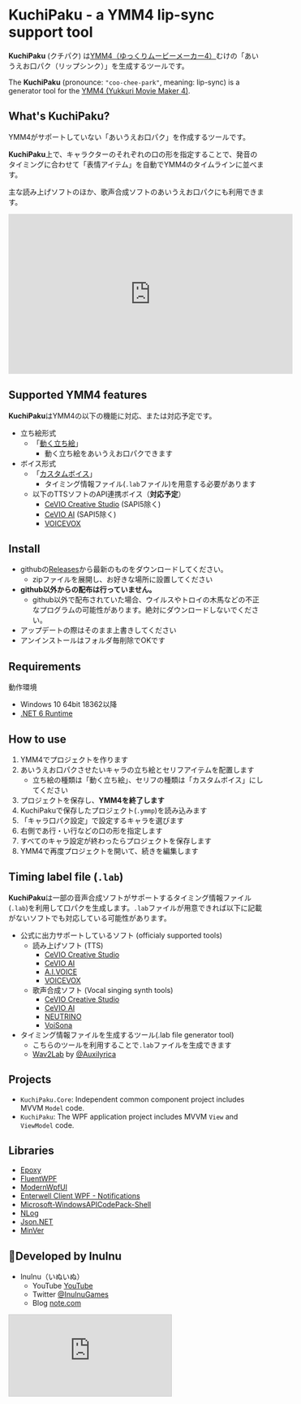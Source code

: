 # KuchiPaku - a YMM4 lip-sync support tool

**KuchiPaku** (クチパク) は[YMM4（ゆっくりムービーメーカー4）](https://manjubox.net/ymm4/)むけの「あいうえお口パク（リップシンク）」を生成するツールです。

The **KuchiPaku** (pronounce: `"coo-chee-park"`, meaning: lip-sync) is a generator tool for the [YMM4 (Yukkuri Movie Maker 4)](https://manjubox.net/ymm4/).

## What's KuchiPaku?

YMM4がサポートしていない「あいうえお口パク」を作成するツールです。

**KuchiPaku**上で、キャラクターのそれぞれの口の形を指定することで、発音のタイミングに合わせて「表情アイテム」を自動でYMM4のタイムラインに並べます。

主な読み上げソフトのほか、歌声合成ソフトのあいうえお口パクにも利用できます。

<iframe width="560" height="315" src="https://www.youtube.com/embed/0ibptgYs0VI" title="YouTube video player" frameborder="0" allow="accelerometer; autoplay; clipboard-write; encrypted-media; gyroscope; picture-in-picture" allowfullscreen></iframe>

## Supported YMM4 features

**KuchiPaku**はYMM4の以下の機能に対応、または対応予定です。
- 立ち絵形式
  - 「[動く立ち絵](https://manjubox.net/ymm4/faq/%E7%AB%8B%E3%81%A1%E7%B5%B5%E6%A9%9F%E8%83%BD/%E5%8B%95%E3%81%8F%E7%AB%8B%E3%81%A1%E7%B5%B5%E7%B4%A0%E6%9D%90%E3%81%AE%E4%BD%9C%E3%82%8A%E6%96%B9/)」
    - 動く立ち絵をあいうえお口パクできます
- ボイス形式
  - 「[カスタムボイス](https://manjubox.net/ymm4/faq/%E3%82%86%E3%81%A3%E3%81%8F%E3%82%8A%E3%83%9C%E3%82%A4%E3%82%B9/%E5%A4%96%E9%83%A8%E3%81%AE%E9%9F%B3%E5%A3%B0%E5%90%88%E6%88%90%E3%82%A8%E3%83%B3%E3%82%B8%E3%83%B3%E3%81%A7%E4%BD%9C%E6%88%90%E3%81%97%E3%81%9F%E9%9F%B3%E5%A3%B0%E3%83%95%E3%82%A1%E3%82%A4%E3%83%AB%E3%82%92%E4%BD%BF%E7%94%A8%E3%81%97%E3%81%9F%E3%81%84/)」
    - タイミング情報ファイル(`.lab`ファイル)を用意する必要があります
  - 以下のTTSソフトのAPI連携ボイス（**対応予定**）
    - [CeVIO Creative Studio](https://cevio.jp/product/ccs/) (SAPI5除く)
    - [CeVIO AI](https://cevio.jp/) (SAPI5除く)
    - [VOICEVOX](https://voicevox.hiroshiba.jp/)

## Install

- githubの[Releases](https://github.com/InuInu2022/KuchiPaku/releases)から最新のものをダウンロードしてください。
  - zipファイルを展開し、お好きな場所に設置してください
- **github以外からの配布は行っていません。**
  - github以外で配布されていた場合、ウイルスやトロイの木馬などの不正なプログラムの可能性があります。絶対にダウンロードしないでください。
- アップデートの際はそのまま上書きしてください
- アンインストールはフォルダ毎削除でOKです

## Requirements

動作環境
- Windows 10 64bit 18362以降
- [.NET 6 Runtime](https://dotnet.microsoft.com/ja-jp/download/dotnet/6.0/runtime)

## How to use

1. YMM4でプロジェクトを作ります
2. あいうえお口パクさせたいキャラの立ち絵とセリフアイテムを配置します
   - 立ち絵の種類は「動く立ち絵」、セリフの種類は「カスタムボイス」にしてください
3. プロジェクトを保存し、**YMM4を終了します**
4. KuchiPakuで保存したプロジェクト(`.ymmp`)を読み込みます
5. 「キャラ口パク設定」で設定するキャラを選びます
6. 右側であ行・い行などの口の形を指定します
7. すべてのキャラ設定が終わったらプロジェクトを保存します
8. YMM4で再度プロジェクトを開いて、続きを編集します

## Timing label file (`.lab`)

**KuchiPaku**は一部の音声合成ソフトがサポートするタイミング情報ファイル(`.lab`)を利用して口パクを生成します。`.lab`ファイルが用意できれば以下に記載がないソフトでも対応している可能性があります。

- 公式に出力サポートしているソフト (officialy supported tools)
  - 読み上げソフト (TTS)
    - [CeVIO Creative Studio](https://cevio.jp/product/ccs/)
    - [CeVIO AI](https://cevio.jp/)
    - [A.I.VOICE](https://aivoice.jp/)
    - [VOICEVOX](https://voicevox.hiroshiba.jp/)
  - 歌声合成ソフト (Vocal singing synth tools)
    - [CeVIO Creative Studio](https://cevio.jp/product/ccs/)
    - [CeVIO AI](https://cevio.jp/)
    - [NEUTRINO](https://studio-neutrino.com/)
    - [VoiSona](https://voisona.com/)
- タイミング情報ファイルを生成するツール(.lab file generator tool)
  - こちらのツールを利用することで`.lab`ファイルを生成できます
  - [Wav2Lab](https://www.nicovideo.jp/watch/sm34735545) by [@Auxilyrica](https://twitter.com/Auxilyrica)

## Projects

- `KuchiPaku.Core`: Independent common component project includes MVVM `Model` code.
- `KuchiPaku`: The WPF application project includes MVVM `View` and `ViewModel` code.

## Libraries

- [Epoxy](https://github.com/kekyo/Epoxy)
- [FluentWPF](https://github.com/sourcechord/FluentWPF)
- [ModernWpfUI](https://github.com/Kinnara/ModernWpf)
- [Enterwell Client WPF - Notifications](https://github.com/Enterwell/Wpf.Notifications)
- [Microsoft-WindowsAPICodePack-Shell](https://github.com/contre/Windows-API-Code-Pack-1.1)
- [NLog](https://nlog-project.org/)
- [Json.NET](https://github.com/JamesNK/Newtonsoft.Json)
- [MinVer](https://github.com/adamralph/minver)

## 🐶Developed by InuInu

- InuInu（いぬいぬ）
  - YouTube [YouTube](https://bit.ly/InuInuMusic)
  - Twitter [@InuInuGames](https://twitter.com/InuInuGames)
  - Blog [note.com](https://note.com/inuinu_)

<iframe width="320" height="160" src="https://ext.nicovideo.jp/thumb_user/98013232" scrolling="no" style="border:solid 1px #CCC;" frameborder="0">いぬいぬGames</iframe>

